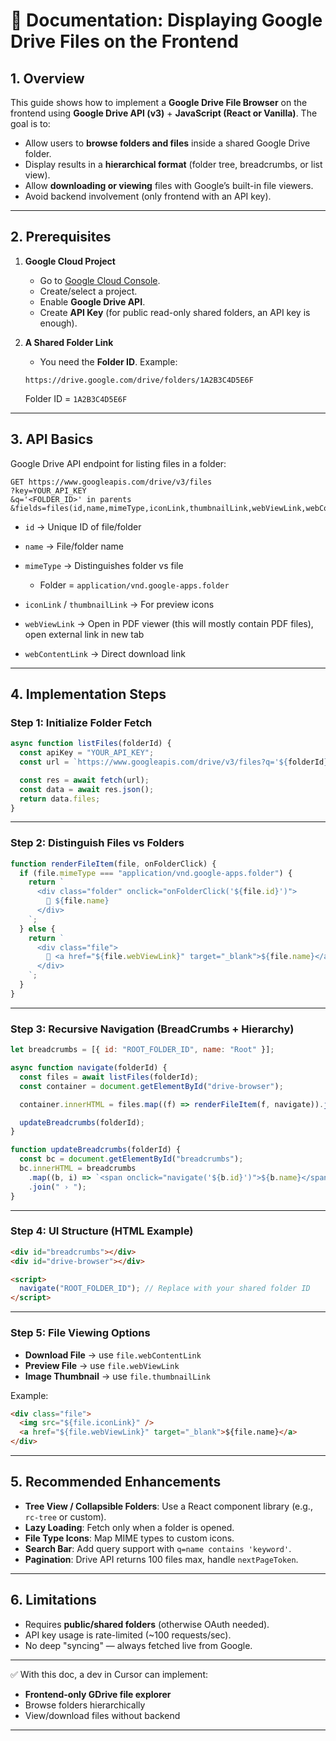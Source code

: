 # 📘 Documentation: Displaying Google Drive Files on the Frontend

## 1. Overview

This guide shows how to implement a **Google Drive File Browser** on the frontend using **Google Drive API (v3)** + **JavaScript (React or Vanilla)**.
The goal is to:

- Allow users to **browse folders and files** inside a shared Google Drive folder.
- Display results in a **hierarchical format** (folder tree, breadcrumbs, or list view).
- Allow **downloading or viewing** files with Google’s built-in file viewers.
- Avoid backend involvement (only frontend with an API key).

---

## 2. Prerequisites

1. **Google Cloud Project**

   - Go to [Google Cloud Console](https://console.cloud.google.com/).
   - Create/select a project.
   - Enable **Google Drive API**.
   - Create **API Key** (for public read-only shared folders, an API key is enough).

2. **A Shared Folder Link**

   - You need the **Folder ID**.
     Example:

   ```
   https://drive.google.com/drive/folders/1A2B3C4D5E6F
   ```

   Folder ID = `1A2B3C4D5E6F`

---

## 3. API Basics

Google Drive API endpoint for listing files in a folder:

```http
GET https://www.googleapis.com/drive/v3/files
?key=YOUR_API_KEY
&q='<FOLDER_ID>' in parents
&fields=files(id,name,mimeType,iconLink,thumbnailLink,webViewLink,webContentLink)
```

- `id` → Unique ID of file/folder
- `name` → File/folder name
- `mimeType` → Distinguishes folder vs file

  - Folder = `application/vnd.google-apps.folder`

- `iconLink` / `thumbnailLink` → For preview icons
- `webViewLink` → Open in PDF viewer (this will mostly contain PDF files), open external link in new tab
- `webContentLink` → Direct download link

---

## 4. Implementation Steps

### Step 1: Initialize Folder Fetch

```javascript
async function listFiles(folderId) {
  const apiKey = "YOUR_API_KEY";
  const url = `https://www.googleapis.com/drive/v3/files?q='${folderId}'+in+parents&key=${apiKey}&fields=files(id,name,mimeType,iconLink,thumbnailLink,webViewLink,webContentLink)`;

  const res = await fetch(url);
  const data = await res.json();
  return data.files;
}
```

---

### Step 2: Distinguish Files vs Folders

```javascript
function renderFileItem(file, onFolderClick) {
  if (file.mimeType === "application/vnd.google-apps.folder") {
    return `
      <div class="folder" onclick="onFolderClick('${file.id}')">
        📁 ${file.name}
      </div>
    `;
  } else {
    return `
      <div class="file">
        📄 <a href="${file.webViewLink}" target="_blank">${file.name}</a>
      </div>
    `;
  }
}
```

---

### Step 3: Recursive Navigation (BreadCrumbs + Hierarchy)

```javascript
let breadcrumbs = [{ id: "ROOT_FOLDER_ID", name: "Root" }];

async function navigate(folderId) {
  const files = await listFiles(folderId);
  const container = document.getElementById("drive-browser");

  container.innerHTML = files.map((f) => renderFileItem(f, navigate)).join("");

  updateBreadcrumbs(folderId);
}

function updateBreadcrumbs(folderId) {
  const bc = document.getElementById("breadcrumbs");
  bc.innerHTML = breadcrumbs
    .map((b, i) => `<span onclick="navigate('${b.id}')">${b.name}</span>`)
    .join(" › ");
}
```

---

### Step 4: UI Structure (HTML Example)

```html
<div id="breadcrumbs"></div>
<div id="drive-browser"></div>

<script>
  navigate("ROOT_FOLDER_ID"); // Replace with your shared folder ID
</script>
```

---

### Step 5: File Viewing Options

- **Download File** → use `file.webContentLink`
- **Preview File** → use `file.webViewLink`
- **Image Thumbnail** → use `file.thumbnailLink`

Example:

```html
<div class="file">
  <img src="${file.iconLink}" />
  <a href="${file.webViewLink}" target="_blank">${file.name}</a>
</div>
```

---

## 5. Recommended Enhancements

- **Tree View / Collapsible Folders**: Use a React component library (e.g., `rc-tree` or custom).
- **Lazy Loading**: Fetch only when a folder is opened.
- **File Type Icons**: Map MIME types to custom icons.
- **Search Bar**: Add query support with `q=name contains 'keyword'`.
- **Pagination**: Drive API returns 100 files max, handle `nextPageToken`.

---

## 6. Limitations

- Requires **public/shared folders** (otherwise OAuth needed).
- API key usage is rate-limited (~100 requests/sec).
- No deep "syncing" — always fetched live from Google.

---

✅ With this doc, a dev in Cursor can implement:

- **Frontend-only GDrive file explorer**
- Browse folders hierarchically
- View/download files without backend

---
